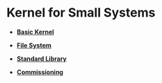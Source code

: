 # Kernel for Small Systems<a name="EN-US_TOPIC_0000001171191693"></a>

-   **[Basic Kernel](kernel-lite-small-basic.md)**  

-   **[File System](kernel-lite-small-file.md)**  

-   **[Standard Library](kernel-lite-small-lib.md)**  

-   **[Commissioning](kernel-lite-small-shell.md)**  


